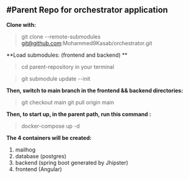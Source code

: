#Parent Repo for orchestrator application
---

**Clone with:**
> git clone --remote-submodules git@github.com:Mohammed9Kasab/orchestrator.git

**Load submodules: (frontend and backend) **

> cd parent-repository in your terminal

> git submodule update --init

**Then, switch to main branch in the frontend && backend directories:**
> git checkout main
> git pull origin main 

**Then, to start up, in the parent path, run this command :**
> docker-compose up -d

**The 4 containers will be created:**
1. mailhog 
2. database (postgres)
3. backend (spring boot generated by Jhipster) 
4. frontend (Angular)
